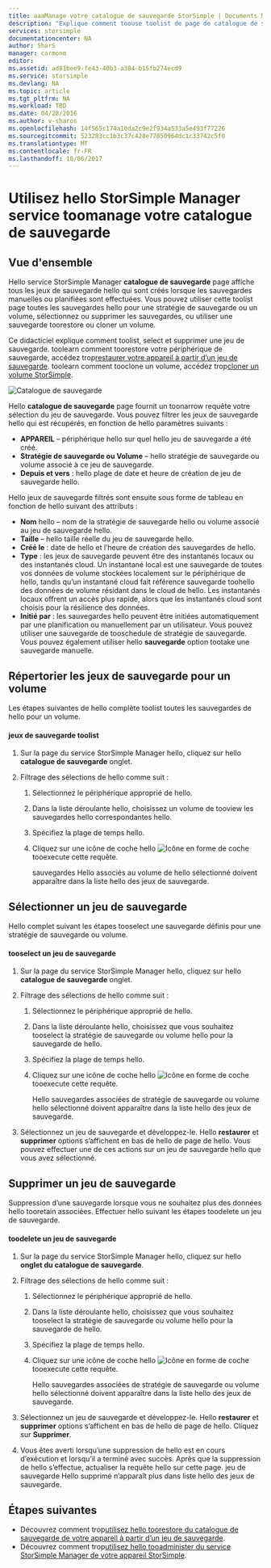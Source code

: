 ```yaml
---
title: aaaManage votre catalogue de sauvegarde StorSimple | Documents Microsoft
description: "Explique comment toouse toolist de page de catalogue de sauvegarde de service StorSimple Manager hello, sélectionner et supprimer des jeux de sauvegarde pour un volume."
services: storsimple
documentationcenter: NA
author: SharS
manager: carmonm
editor: 
ms.assetid: ad81bee9-fe43-40b3-a384-b15fb274ecd9
ms.service: storsimple
ms.devlang: NA
ms.topic: article
ms.tgt_pltfrm: NA
ms.workload: TBD
ms.date: 04/28/2016
ms.author: v-sharos
ms.openlocfilehash: 14f565c174a10da2c9e2f934a533a5e493f77226
ms.sourcegitcommit: 523283cc1b3c37c428e77850964dc1c33742c5f0
ms.translationtype: MT
ms.contentlocale: fr-FR
ms.lasthandoff: 10/06/2017
---
```

# <a name="use-hello-storsimple-manager-service-toomanage-your-backup-catalog"></a>Utilisez hello StorSimple Manager service toomanage votre catalogue de sauvegarde
## <a name="overview"></a>Vue d'ensemble
Hello service StorSimple Manager **catalogue de sauvegarde** page affiche tous les jeux de sauvegarde hello qui sont créés lorsque les sauvegardes manuelles ou planifiées sont effectuées. Vous pouvez utiliser cette toolist page toutes les sauvegardes hello pour une stratégie de sauvegarde ou un volume, sélectionnez ou supprimer les sauvegardes, ou utiliser une sauvegarde toorestore ou cloner un volume.

Ce didacticiel explique comment toolist, select et supprimer une jeu de sauvegarde. toolearn comment toorestore votre périphérique de sauvegarde, accédez trop[restaurer votre appareil à partir d’un jeu de sauvegarde](storsimple-restore-from-backup-set.md). toolearn comment tooclone un volume, accédez trop[cloner un volume StorSimple](storsimple-clone-volume.md).

![Catalogue de sauvegarde](./media/storsimple-manage-backup-catalog/backupcatalog.png) 

Hello **catalogue de sauvegarde** page fournit un toonarrow requête votre sélection du jeu de sauvegarde. Vous pouvez filtrer les jeux de sauvegarde hello qui est récupérés, en fonction de hello paramètres suivants :

* **APPAREIL** – périphérique hello sur quel hello jeu de sauvegarde a été créé.
* **Stratégie de sauvegarde ou Volume** – hello stratégie de sauvegarde ou volume associé à ce jeu de sauvegarde.
* **Depuis et vers** : hello plage de date et heure de création de jeu de sauvegarde hello.

Hello jeux de sauvegarde filtrés sont ensuite sous forme de tableau en fonction de hello suivant des attributs :

* **Nom** hello – nom de la stratégie de sauvegarde hello ou volume associé au jeu de sauvegarde hello.
* **Taille** – hello taille réelle du jeu de sauvegarde hello.
* **Créé le** : date de hello et l’heure de création des sauvegardes de hello. 
* **Type** : les jeux de sauvegarde peuvent être des instantanés locaux ou des instantanés cloud. Un instantané local est une sauvegarde de toutes vos données de volume stockées localement sur le périphérique de hello, tandis qu’un instantané cloud fait référence sauvegarde toohello des données de volume résidant dans le cloud de hello. Les instantanés locaux offrent un accès plus rapide, alors que les instantanés cloud sont choisis pour la résilience des données.
* **Initié par** : les sauvegardes hello peuvent être initiées automatiquement par une planification ou manuellement par un utilisateur. Vous pouvez utiliser une sauvegarde de tooschedule de stratégie de sauvegarde. Vous pouvez également utiliser hello **sauvegarde** option tootake une sauvegarde manuelle.

## <a name="list-backup-sets-for-a-volume"></a>Répertorier les jeux de sauvegarde pour un volume
Les étapes suivantes de hello complète toolist toutes les sauvegardes de hello pour un volume.

#### <a name="toolist-backup-sets"></a>jeux de sauvegarde toolist
1. Sur la page du service StorSimple Manager hello, cliquez sur hello **catalogue de sauvegarde** onglet.
2. Filtrage des sélections de hello comme suit :
   
   1. Sélectionnez le périphérique approprié de hello.
   2. Dans la liste déroulante hello, choisissez un volume de tooview les sauvegardes hello correspondantes hello.
   3. Spécifiez la plage de temps hello.
   4. Cliquez sur une icône de coche hello ![Icône en forme de coche](./media/storsimple-manage-backup-catalog/HCS_CheckIcon.png) tooexecute cette requête.
      
      sauvegardes Hello associés au volume de hello sélectionné doivent apparaître dans la liste hello des jeux de sauvegarde.

## <a name="select-a-backup-set"></a>Sélectionner un jeu de sauvegarde
Hello complet suivant les étapes tooselect une sauvegarde définis pour une stratégie de sauvegarde ou volume.

#### <a name="tooselect-a-backup-set"></a>tooselect un jeu de sauvegarde
1. Sur la page du service StorSimple Manager hello, cliquez sur hello **catalogue de sauvegarde** onglet.
2. Filtrage des sélections de hello comme suit :
   
   1. Sélectionnez le périphérique approprié de hello.
   2. Dans la liste déroulante hello, choisissez que vous souhaitez tooselect la stratégie de sauvegarde ou volume hello pour la sauvegarde de hello.
   3. Spécifiez la plage de temps hello.
   4. Cliquez sur une icône de coche hello ![Icône en forme de coche](./media/storsimple-manage-backup-catalog/HCS_CheckIcon.png) tooexecute cette requête.
      
      Hello sauvegardes associées de stratégie de sauvegarde ou volume hello sélectionné doivent apparaître dans la liste hello des jeux de sauvegarde.
3. Sélectionnez un jeu de sauvegarde et développez-le. Hello **restaurer** et **supprimer** options s’affichent en bas de hello de page de hello. Vous pouvez effectuer une de ces actions sur un jeu de sauvegarde hello que vous avez sélectionné.

## <a name="delete-a-backup-set"></a>Supprimer un jeu de sauvegarde
Suppression d’une sauvegarde lorsque vous ne souhaitez plus des données hello tooretain associées. Effectuer hello suivant les étapes toodelete un jeu de sauvegarde.

#### <a name="toodelete-a-backup-set"></a>toodelete un jeu de sauvegarde
1. Sur la page du service StorSimple Manager hello, cliquez sur hello **onglet du catalogue de sauvegarde**.
2. Filtrage des sélections de hello comme suit :
   
   1. Sélectionnez le périphérique approprié de hello.
   2. Dans la liste déroulante hello, choisissez que vous souhaitez tooselect la stratégie de sauvegarde ou volume hello pour la sauvegarde de hello.
   3. Spécifiez la plage de temps hello.
   4. Cliquez sur une icône de coche hello ![Icône en forme de coche](./media/storsimple-manage-backup-catalog/HCS_CheckIcon.png) tooexecute cette requête.
      
      Hello sauvegardes associées de stratégie de sauvegarde ou volume hello sélectionné doivent apparaître dans la liste hello des jeux de sauvegarde.
3. Sélectionnez un jeu de sauvegarde et développez-le. Hello **restaurer** et **supprimer** options s’affichent en bas de hello de page de hello. Cliquez sur **Supprimer**.
4. Vous êtes averti lorsqu’une suppression de hello est en cours d’exécution et lorsqu’il a terminé avec succès. Après que la suppression de hello s’effectue, actualiser la requête hello sur cette page. jeu de sauvegarde Hello supprimé n’apparaît plus dans liste hello des jeux de sauvegarde.

## <a name="next-steps"></a>Étapes suivantes
* Découvrez comment trop[utilisez hello toorestore du catalogue de sauvegarde de votre appareil à partir d’un jeu de sauvegarde](storsimple-restore-from-backup-set.md).
* Découvrez comment trop[utilisez hello tooadminister du service StorSimple Manager de votre appareil StorSimple](storsimple-manager-service-administration.md).

